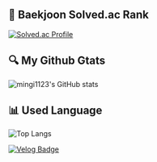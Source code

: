 
## 🥇 Baekjoon Solved.ac Rank
[![Solved.ac Profile](http://mazassumnida.wtf/api/v2/generate_badge?boj=mingi1123)](https://solved.ac/mingi1123/)

## 🔍 My Github Gtats
![mingi1123's GitHub stats](https://github-readme-stats.vercel.app/api?username=mingi1123&show_icons=true&theme=tokyonight)

## 📊 Used Language
![Top Langs](https://github-readme-stats.vercel.app/api/top-langs/?username=mingi1123&layout=compact&theme=radical)

[![Velog Badge](https://img.shields.io/badge/Velog%20Blink-555263?style=flat&logoColor=white)](https://velog.io/@min_gi1123)

